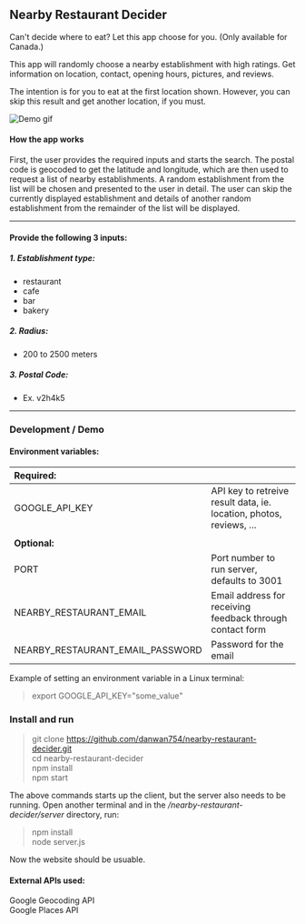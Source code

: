 ## Nearby Restaurant Decider

Can't decide where to eat? Let this app choose for you. (Only available for Canada.)<br>

This app will randomly choose a nearby establishment with high ratings. Get information on location, contact, opening hours, pictures, and reviews.

The intention is for you to eat at the first location shown. However, you can skip this result and get another location, if you must.

![Demo gif](../assets/demo.gif)

#### How the app works

First, the user provides the required inputs and starts the search. The postal code is geocoded to get the latitude and longitude, which are then used to request a list of nearby establishments. A random establishment from the list will be chosen and presented to the user in detail. The user can skip the currently displayed establishment and details of another random establishment from the remainder of the list will be displayed.

------------------------------
#### Provide the following 3 inputs:
##### 1. Establishment type:
- restaurant
- cafe
- bar
- bakery

##### 2. Radius:
- 200 to 2500 meters

##### 3. Postal Code:
- Ex. v2h4k5

------------------
### Development / Demo

#### Environment variables:
|Required: | |
:---|---|
| GOOGLE_API_KEY | API key to retreive result data, ie. location, photos, reviews, ... |
| | |
|**Optional:** | |
| PORT | Port number to run server, defaults to 3001 |
| NEARBY_RESTAURANT_EMAIL | Email address for receiving feedback through contact form |
| NEARBY_RESTAURANT_EMAIL_PASSWORD | Password for the email |

Example of setting an environment variable in a Linux terminal:
> export GOOGLE_API_KEY="some_value"

### Install and run
> git clone https://github.com/danwan754/nearby-restaurant-decider.git<br>
> cd nearby-restaurant-decider<br>
> npm install<br>
> npm start

The above commands starts up the client, but the server also needs to be running. 
Open another terminal and in the */nearby-restaurant-decider/server* directory,  run:
> npm install<br>
> node server.js

Now the website should be usuable.

#### External APIs used:
Google Geocoding API<br>
Google Places API
